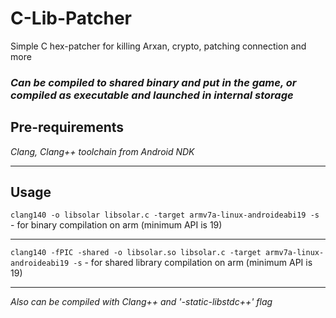 # C-Lib-Patcher
Simple C hex-patcher for killing Arxan, crypto, patching connection and more

### *Can be compiled to shared binary and put in the game, or compiled as executable and launched in internal storage*

## Pre-requirements
*Clang, Clang++ toolchain from Android NDK*

------

## Usage
```clang140 -o libsolar libsolar.c -target armv7a-linux-androideabi19 -s``` - for binary compilation on arm (minimum API is 19)

------

```clang140 -fPIC -shared -o libsolar.so libsolar.c -target armv7a-linux-androideabi19 -s``` - for shared library compilation on arm (minimum API is 19)

------

*Also can be compiled with Clang++ and '-static-libstdc++' flag*
